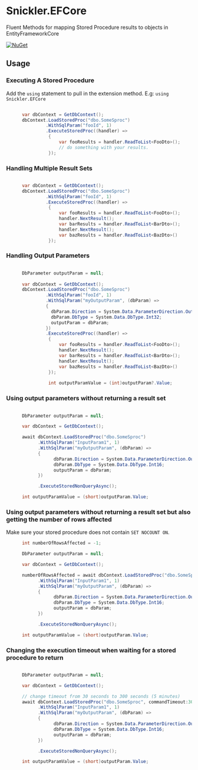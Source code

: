 # Snickler.EFCore
Fluent Methods for mapping Stored Procedure results to objects in EntityFrameworkCore



[![NuGet](https://img.shields.io/nuget/v/Snickler.EFCore.svg)](https://www.nuget.org/packages/Snickler.EFCore)


## Usage

### Executing A Stored Procedure

Add the `using` statement to pull in the extension method. E.g: `using Snickler.EFCore`

```csharp

      var dbContext = GetDbContext();
      dbContext.LoadStoredProc("dbo.SomeSproc")
               .WithSqlParam("fooId", 1)              
               .ExecuteStoredProc((handler) =>
                {                  
                    var fooResults = handler.ReadToList<FooDto>();      
                    // do something with your results.
                });

```

### Handling Multiple Result Sets

```csharp

      var dbContext = GetDbContext();
      dbContext.LoadStoredProc("dbo.SomeSproc")
               .WithSqlParam("fooId", 1)              
               .ExecuteStoredProc((handler) =>
                {                  
                    var fooResults = handler.ReadToList<FooDto>();      
                    handler.NextResult();
                    var barResults = handler.ReadToList<BarDto>();
                    handler.NextResult();
                    var bazResults = handler.ReadToList<BazDto>()
                });

```

### Handling Output Parameters

```csharp

      DbParameter outputParam = null;
    
      var dbContext = GetDbContext();
      dbContext.LoadStoredProc("dbo.SomeSproc")
               .WithSqlParam("fooId", 1)  
               .WithSqlParam("myOutputParam", (dbParam) =>
               {                 
                 dbParam.Direction = System.Data.ParameterDirection.Output;
                 dbParam.DbType = System.Data.DbType.Int32;          
                 outputParam = dbParam;
               })
               .ExecuteStoredProc((handler) =>
                {                  
                    var fooResults = handler.ReadToList<FooDto>();      
                    handler.NextResult();
                    var barResults = handler.ReadToList<BarDto>();
                    handler.NextResult();
                    var bazResults = handler.ReadToList<BazDto>()
                });
                
                int outputParamValue = (int)outputParam?.Value;

```

### Using output parameters without returning a result set

```csharp

      DbParameter outputParam = null;

      var dbContext = GetDbContext();

      await dbContext.LoadStoredProc("dbo.SomeSproc")
            .WithSqlParam("InputParam1", 1)
            .WithSqlParam("myOutputParam", (dbParam) =>
            {
                  dbParam.Direction = System.Data.ParameterDirection.Output;
                  dbParam.DbType = System.Data.DbType.Int16;
                  outputParam = dbParam;
            })

            .ExecuteStoredNonQueryAsync();

      int outputParamValue = (short)outputParam.Value;

```

### Using output parameters without returning a result set but also getting the number of rows affected

Make sure your stored procedure does not contain `SET NOCOUNT ON`.

```csharp
      int numberOfRowsAffected = -1;

      DbParameter outputParam = null;

      var dbContext = GetDbContext();

      numberOfRowsAffected = await dbContext.LoadStoredProc("dbo.SomeSproc")
            .WithSqlParam("InputParam1", 1)
            .WithSqlParam("myOutputParam", (dbParam) =>
            {
                  dbParam.Direction = System.Data.ParameterDirection.Output;
                  dbParam.DbType = System.Data.DbType.Int16;
                  outputParam = dbParam;
            })

            .ExecuteStoredNonQueryAsync();

      int outputParamValue = (short)outputParam.Value;

```

### Changing the execution timeout when waiting for a stored procedure to return

```csharp

      DbParameter outputParam = null;

      var dbContext = GetDbContext();

      // change timeout from 30 seconds to 300 seconds (5 minutes)
      await dbContext.LoadStoredProc("dbo.SomeSproc", commandTimeout:300)
            .WithSqlParam("InputParam1", 1)
            .WithSqlParam("myOutputParam", (dbParam) =>
            {
                  dbParam.Direction = System.Data.ParameterDirection.Output;
                  dbParam.DbType = System.Data.DbType.Int16;
                  outputParam = dbParam;
            })

            .ExecuteStoredNonQueryAsync();

      int outputParamValue = (short)outputParam.Value;

```




